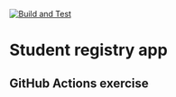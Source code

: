 [![Build and Test](https://github.com/2outblue/Exercise-05.Student-Registry-App/actions/workflows/build_test.yml/badge.svg)](https://github.com/2outblue/Exercise-05.Student-Registry-App/actions/workflows/build_test.yml)

# Student registry app
## GitHub Actions exercise